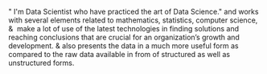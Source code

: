 " I'm Data Scientist who have practiced the art of Data Science." and works with several elements related to mathematics, statistics, computer science, &  make a lot of use of the latest technologies in finding solutions and reaching conclusions that are crucial for an organization’s growth and development. & also presents the data in a much more useful form as compared to the raw data available in from of structured as well as unstructured forms.
